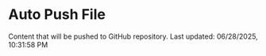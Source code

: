 # Auto Push File

Content that will be pushed to GitHub repository.
Last updated: 06/28/2025, 10:31:58 PM